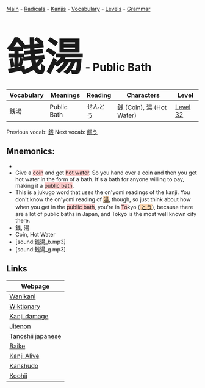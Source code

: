 <style> bigfont {font-size: 100px}</style>
[Main](../README.md) -
[Radicals](../radicals.md) -
[Kanjis](../kanjis.md) -
[Vocabulary](../vocabulary.md) -
[Levels](../levels.md) -
[Grammar](../grammar.md)
# <bigfont> 銭湯</bigfont> - Public Bath 

| Vocabulary | Meanings | Reading | Characters | Level |
| --- | --- | --- | --- | --- |
| 銭湯 | Public Bath | せんとう |  [銭](../kanjis/銭.md) (Coin), [湯](../kanjis/湯.md) (Hot Water) | [Level 32](../levels/wk_level32.md) |

Previous vocab: [銭](銭.md) Next vocab: [飼う](飼う.md) 

## Mnemonics:

* 
* Give a <span style="background-color:#ffcccb"> coin</span> and get <span style="background-color:#ffcccb"> hot water</span>. So you hand over a coin and then you get hot water in the form of a bath. It's a bath for anyone willing to pay, making it a <span style="background-color:#ffcccb"> public bath</span>.
* This is a jukugo word that uses the on'yomi readings of the kanji. You don't know the on'yomi reading of <span style="background-color:#fed8b1"> [湯](https://jisho.org/search/湯)</span>, though, so just think about how when you get in the <span style="background-color:#ffcccb"> public bath</span>, you're in <span style="background-color:#ffcccb"> To</span>kyo (<span style="background-color:#fed8b1"> [とう](https://jisho.org/search/とう)</span>), because there are a lot of public baths in Japan, and Tokyo is the most well known city there.
* 銭, 湯
* Coin, Hot Water
* [sound:銭湯_b.mp3]
* [sound:銭湯_g.mp3]


## Links 

| Webpage |
| --- |
| [Wanikani          ](https://www.wanikani.com/kanji/銭湯) |
| [Wiktionary        ](https://en.wiktionary.org/wiki/銭湯) |
| [Kanji damage      ](http://www.kanjidamage.com/kanji/search?utf8=✓&q=銭湯) |
| [Jitenon           ](https://jitenon.com/kanji/銭湯) |
| [Tanoshii japanese ](https://www.tanoshiijapanese.com/dictionary/kanji.cfm?k=銭湯) |
| [Baike             ](https://baike.baidu.com/item/銭湯) |
| [Kanji Alive       ](https://app.kanjialive.com/銭湯) |
| [Kanshudo          ](https://www.kanshudo.com/searchmn?q=銭湯) |
| [Koohii            ](https://kanji.koohii.com/study/kanji/銭湯) |
